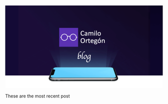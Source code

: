 ![70;;c](https://github.com/cjortegon/camiloortegon-public/raw/master/seo/camiloortegon_blog.png)

These are the most recent post